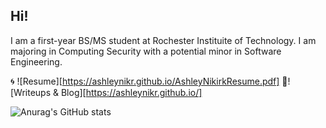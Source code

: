 ## Hi!

I am a first-year BS/MS student at Rochester Instituite of Technology. I am majoring in Computing Security with a
potential minor in Software Engineering.

🌀 ![Resume][https://ashleynikr.github.io/AshleyNikirkResume.pdf]
🚀![Writeups & Blog][https://ashleynikr.github.io/]



![Anurag's GitHub stats](https://github-readme-stats.vercel.app/api?username=AshleyNikr&show_icons=true&theme=radical)

